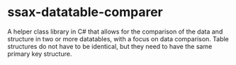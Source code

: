 # ssax-datatable-comparer
A helper class library in C# that allows for the comparison of the data and structure in two or more datatables, with a focus on data comparison. Table structures do not have to be identical, but they need to have the same primary key structure.
